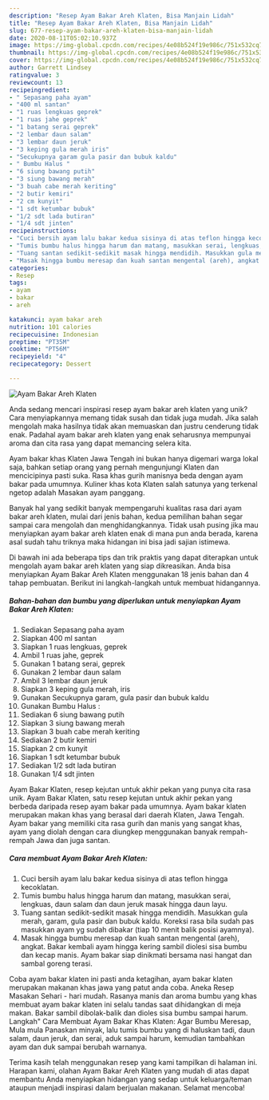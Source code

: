 ```yaml
---
description: "Resep Ayam Bakar Areh Klaten, Bisa Manjain Lidah"
title: "Resep Ayam Bakar Areh Klaten, Bisa Manjain Lidah"
slug: 677-resep-ayam-bakar-areh-klaten-bisa-manjain-lidah
date: 2020-08-11T05:02:10.937Z
image: https://img-global.cpcdn.com/recipes/4e08b524f19e986c/751x532cq70/ayam-bakar-areh-klaten-foto-resep-utama.jpg
thumbnail: https://img-global.cpcdn.com/recipes/4e08b524f19e986c/751x532cq70/ayam-bakar-areh-klaten-foto-resep-utama.jpg
cover: https://img-global.cpcdn.com/recipes/4e08b524f19e986c/751x532cq70/ayam-bakar-areh-klaten-foto-resep-utama.jpg
author: Garrett Lindsey
ratingvalue: 3
reviewcount: 13
recipeingredient:
- " Sepasang paha ayam"
- "400 ml santan"
- "1 ruas lengkuas geprek"
- "1 ruas jahe geprek"
- "1 batang serai geprek"
- "2 lembar daun salam"
- "3 lembar daun jeruk"
- "3 keping gula merah iris"
- "Secukupnya garam gula pasir dan bubuk kaldu"
- " Bumbu Halus "
- "6 siung bawang putih"
- "3 siung bawang merah"
- "3 buah cabe merah keriting"
- "2 butir kemiri"
- "2 cm kunyit"
- "1 sdt ketumbar bubuk"
- "1/2 sdt lada butiran"
- "1/4 sdt jinten"
recipeinstructions:
- "Cuci bersih ayam lalu bakar kedua sisinya di atas teflon hingga kecoklatan."
- "Tumis bumbu halus hingga harum dan matang, masukkan serai, lengkuas, daun salam dan daun jeruk masak hingga daun layu."
- "Tuang santan sedikit-sedikit masak hingga mendidih. Masukkan gula merah, garam, gula pasir dan bubuk kaldu. Koreksi rasa bila sudah pas masukkan ayam yg sudah dibakar (tiap 10 menit balik posisi ayamnya)."
- "Masak hingga bumbu meresap dan kuah santan mengental (areh), angkat. Bakar kembali ayam hingga kering sambil diolesi sisa bumbu dan kecap manis. Ayam bakar siap dinikmati bersama nasi hangat dan sambal goreng terasi."
categories:
- Resep
tags:
- ayam
- bakar
- areh

katakunci: ayam bakar areh 
nutrition: 101 calories
recipecuisine: Indonesian
preptime: "PT35M"
cooktime: "PT56M"
recipeyield: "4"
recipecategory: Dessert

---
```



![Ayam Bakar Areh Klaten](https://img-global.cpcdn.com/recipes/4e08b524f19e986c/751x532cq70/ayam-bakar-areh-klaten-foto-resep-utama.jpg)

Anda sedang mencari inspirasi resep ayam bakar areh klaten yang unik? Cara menyiapkannya memang tidak susah dan tidak juga mudah. Jika salah mengolah maka hasilnya tidak akan memuaskan dan justru cenderung tidak enak. Padahal ayam bakar areh klaten yang enak seharusnya mempunyai aroma dan cita rasa yang dapat memancing selera kita.

Ayam bakar khas Klaten Jawa Tengah ini bukan hanya digemari warga lokal saja, bahkan setiap orang yang pernah mengunjungi Klaten dan mencicipinya pasti suka. Rasa khas gurih manisnya beda dengan ayam bakar pada umumnya. Kuliner khas kota Klaten salah satunya yang terkenal ngetop adalah Masakan ayam panggang.

Banyak hal yang sedikit banyak mempengaruhi kualitas rasa dari ayam bakar areh klaten, mulai dari jenis bahan, kedua pemilihan bahan segar sampai cara mengolah dan menghidangkannya. Tidak usah pusing jika mau menyiapkan ayam bakar areh klaten enak di mana pun anda berada, karena asal sudah tahu triknya maka hidangan ini bisa jadi sajian istimewa.


Di bawah ini ada beberapa tips dan trik praktis yang dapat diterapkan untuk mengolah ayam bakar areh klaten yang siap dikreasikan. Anda bisa menyiapkan Ayam Bakar Areh Klaten menggunakan 18 jenis bahan dan 4 tahap pembuatan. Berikut ini langkah-langkah untuk membuat hidangannya.

<!--inarticleads1-->

##### Bahan-bahan dan bumbu yang diperlukan untuk menyiapkan Ayam Bakar Areh Klaten:

1. Sediakan  Sepasang paha ayam
1. Siapkan 400 ml santan
1. Siapkan 1 ruas lengkuas, geprek
1. Ambil 1 ruas jahe, geprek
1. Gunakan 1 batang serai, geprek
1. Gunakan 2 lembar daun salam
1. Ambil 3 lembar daun jeruk
1. Siapkan 3 keping gula merah, iris
1. Gunakan Secukupnya garam, gula pasir dan bubuk kaldu
1. Gunakan  Bumbu Halus :
1. Sediakan 6 siung bawang putih
1. Siapkan 3 siung bawang merah
1. Siapkan 3 buah cabe merah keriting
1. Sediakan 2 butir kemiri
1. Siapkan 2 cm kunyit
1. Siapkan 1 sdt ketumbar bubuk
1. Sediakan 1/2 sdt lada butiran
1. Gunakan 1/4 sdt jinten


Ayam Bakar Klaten, resep kejutan untuk akhir pekan yang punya cita rasa unik. Ayam Bakar Klaten, satu resep kejutan untuk akhir pekan yang berbeda daripada resep ayam bakar pada umumnya. Ayam bakar klaten merupakan makan khas yang berasal dari daerah Klaten, Jawa Tengah. Ayam bakar yang memiliki cita rasa gurih dan manis yang sangat khas, ayam yang diolah dengan cara diungkep menggunakan banyak rempah-rempah Jawa dan juga santan. 

<!--inarticleads2-->

##### Cara membuat Ayam Bakar Areh Klaten:

1. Cuci bersih ayam lalu bakar kedua sisinya di atas teflon hingga kecoklatan.
1. Tumis bumbu halus hingga harum dan matang, masukkan serai, lengkuas, daun salam dan daun jeruk masak hingga daun layu.
1. Tuang santan sedikit-sedikit masak hingga mendidih. Masukkan gula merah, garam, gula pasir dan bubuk kaldu. Koreksi rasa bila sudah pas masukkan ayam yg sudah dibakar (tiap 10 menit balik posisi ayamnya).
1. Masak hingga bumbu meresap dan kuah santan mengental (areh), angkat. Bakar kembali ayam hingga kering sambil diolesi sisa bumbu dan kecap manis. Ayam bakar siap dinikmati bersama nasi hangat dan sambal goreng terasi.


Coba ayam bakar klaten ini pasti anda ketagihan, ayam bakar klaten merupakan makanan khas jawa yang patut anda coba. Aneka Resep Masakan Sehari - hari mudah. Rasanya manis dan aroma bumbu yang khas membuat ayam bakar klaten ini selalu tandas saat dihidangkan di meja makan. Bakar sambil dibolak-balik dan dioles sisa bumbu sampai harum. Langkah&#34; Cara Membuat Ayam Bakar Khas Klaten: Agar Bumbu Meresap, Mula mula Panaskan minyak, lalu tumis bumbu yang di haluskan tadi, daun salam, daun jeruk, dan serai, aduk sampai harum, kemudian tambahkan ayam dan duk sampai berubah warnanya. 

Terima kasih telah menggunakan resep yang kami tampilkan di halaman ini. Harapan kami, olahan Ayam Bakar Areh Klaten yang mudah di atas dapat membantu Anda menyiapkan hidangan yang sedap untuk keluarga/teman ataupun menjadi inspirasi dalam berjualan makanan. Selamat mencoba!
